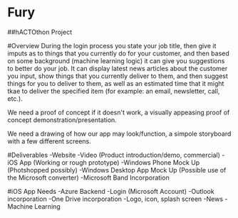 # Fury
##hACTOthon Project

#Overview
During the login process you state your job title, then give it imputs as to things that you currently do for your customer, and then based on some background (machine learning logic) it can give you suggestions to better do your job. It can display latest news articles about the customer you input, show things that you currently deliver to them, and then suggest things for you to deliver to them, as well as an estimated time that it might tkae to deliver the specified item (for example: an email, newsletter, call, etc.).

We need a proof of concept if it doesn't work, a visually appeasing proof of concept demonstration/presentation.

We need a drawing of how our app may look/function, a simpole storyboard with a few different screens. 

#Deliverables
-Website
-Video (Product introduction/demo, commercial)
-iOS App (Working or rough prototype)
-Windows Phone Mock Up (Photshopped possibly)
-Windows Desktop App Mock Up (Possible use of the Microsoft converter)
-Microsoft Band Incorporation

#iOS App Needs
-Azure Backend
-Login (Microsoft Account)
-Outlook incorporation
-One Drive incorporation
-Logo, icon, splash screen
-News 
-Machine Learning

